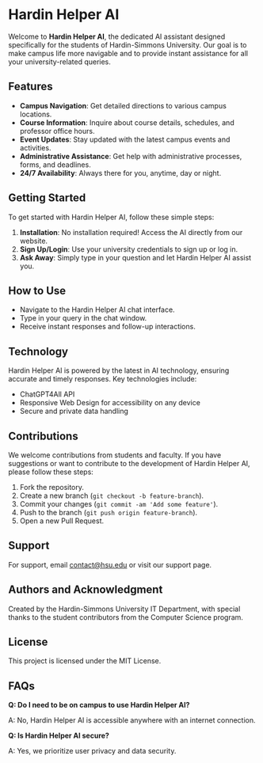 # Hardin Helper AI

Welcome to **Hardin Helper AI**, the dedicated AI assistant designed specifically for the students of Hardin-Simmons University. Our goal is to make campus life more navigable and to provide instant assistance for all your university-related queries.

## Features

- **Campus Navigation**: Get detailed directions to various campus locations.
- **Course Information**: Inquire about course details, schedules, and professor office hours.
- **Event Updates**: Stay updated with the latest campus events and activities.
- **Administrative Assistance**: Get help with administrative processes, forms, and deadlines.
- **24/7 Availability**: Always there for you, anytime, day or night.

## Getting Started

To get started with Hardin Helper AI, follow these simple steps:

1. **Installation**: No installation required! Access the AI directly from our website.
2. **Sign Up/Login**: Use your university credentials to sign up or log in.
3. **Ask Away**: Simply type in your question and let Hardin Helper AI assist you.

## How to Use

- Navigate to the Hardin Helper AI chat interface.
- Type in your query in the chat window.
- Receive instant responses and follow-up interactions.

## Technology

Hardin Helper AI is powered by the latest in AI technology, ensuring accurate and timely responses. Key technologies include:

- ChatGPT4All API
- Responsive Web Design for accessibility on any device
- Secure and private data handling

## Contributions

We welcome contributions from students and faculty. If you have suggestions or want to contribute to the development of Hardin Helper AI, please follow these steps:

1. Fork the repository.
2. Create a new branch (`git checkout -b feature-branch`).
3. Commit your changes (`git commit -am 'Add some feature'`).
4. Push to the branch (`git push origin feature-branch`).
5. Open a new Pull Request.

## Support

For support, email contact@hsu.edu or visit our support page.

## Authors and Acknowledgment

Created by the Hardin-Simmons University IT Department, with special thanks to the student contributors from the Computer Science program.

## License

This project is licensed under the MIT License.

## FAQs

**Q: Do I need to be on campus to use Hardin Helper AI?**

A: No, Hardin Helper AI is accessible anywhere with an internet connection.

**Q: Is Hardin Helper AI secure?**

A: Yes, we prioritize user privacy and data security.

